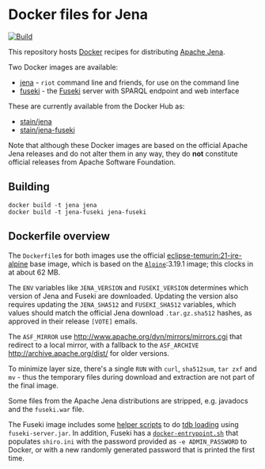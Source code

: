 # Docker files for Jena

[![Build](https://github.com/stain/jena-docker/actions/workflows/main.yml/badge.svg)](https://github.com/stain/jena-docker/actions/workflows/main.yml)

This repository hosts [Docker](https://www.docker.com/) recipes for distributing 
[Apache Jena](http://jena.apache.org/).

Two Docker images are available:

 - [jena](jena/) - `riot` command line and friends, for use on the command line
 - [fuseki](fuseki/) - the [Fuseki](http://jena.apache.org/documentation/fuseki2/) server with SPARQL endpoint and web interface
 
These are currently available from the Docker Hub as:

 - [stain/jena](https://hub.docker.com/r/stain/jena/)
 - [stain/jena-fuseki](https://hub.docker.com/r/stain/jena-fuseki/)

Note that although these Docker images are based on the official Apache Jena releases
and do not alter them in any way, they do **not** constitute official releases
from Apache Software Foundation.

## Building

```shell
docker build -t jena jena
docker build -t jena-fuseki jena-fuseki
```
 
## Dockerfile overview

The `Dockerfile`s for both images use the official [eclipse-temurin:21-jre-alpine](https://hub.docker.com/r/_/eclipse-temurin/) base image, which is based on the [`Alpine`](https://hub.docker.com/_/alpine/):3.19.1 image; this clocks in at about 62 MB.

The `ENV` variables like `JENA_VERSION` and `FUSEKI_VERSION` determines which version of Jena and Fuseki are downloaded. Updating the version also requires updating the `JENA_SHA512` and `FUSEKI_SHA512` variables, which values should match the official Jena download `.tar.gz.sha512` hashes, as approved in their release `[VOTE]` emails.

The `ASF_MIRROR` use <http://www.apache.org/dyn/mirrors/mirrors.cgi> that redirect to a local mirror, with a fallback to the `ASF_ARCHIVE` <http://archive.apache.org/dist/> for older versions.

To minimize layer size, there's a single `RUN` with `curl`, `sha512sum`, `tar zxf` and `mv` - thus the temporary files during download and extraction are not part of the final image.

Some files from the Apache Jena distributions are stripped, e.g. javadocs and the `fuseki.war` file.

The Fuseki image includes some [helper scripts](jena-fuseki/load.sh) to do [tdb loading](https://jena.apache.org/documentation/tdb/commands.html) using `fuseki-server.jar`.
In addition, Fuseki has a [`docker-entrypoint.sh`](https://github.com/stain/jena-docker/blob/master/jena-fuseki/docker-entrypoint.sh) that populates `shiro.ini` with the password provided as `-e ADMIN_PASSWORD` to Docker, or with a new randomly generated password that is printed the first time.

